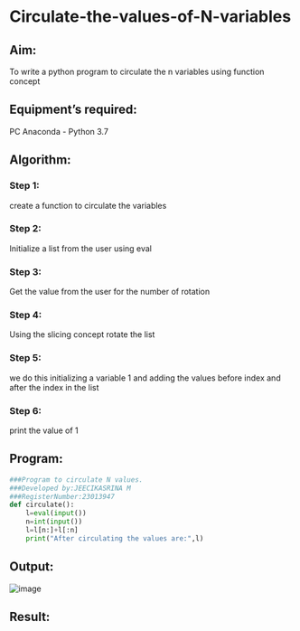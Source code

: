 # Circulate-the-values-of-N-variables
## Aim:
To write a python program to circulate the n variables using function concept
## Equipment’s required:
PC
Anaconda - Python 3.7
## Algorithm: 
### Step 1: 
create a function to circulate the variables
### Step 2: 
Initialize a list from the user using eval
### Step 3: 
Get the value from the user for the number of rotation
### Step 4: 
Using the slicing concept rotate the list

### Step 5:
we do this initializing a variable 1 and adding the values before index and after the index in the list
### Step 6: 
print the value of 1
## Program:
```python
###Program to circulate N values.
###Developed by:JEECIKASRINA M
###RegisterNumber:23013947
def circulate():
    l=eval(input())
    n=int(input())
    l=l[n:]+l[:n]
    print("After circulating the values are:",l)
```
## Output:
![image](https://github.com/Jeecikasrina23013947/Circulate-the-values-of-N-variables/assets/148515300/aa50724a-7e25-444b-9cb2-03298473fbf7)

## Result:
